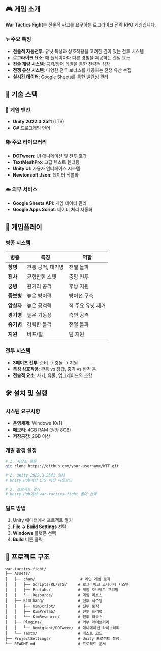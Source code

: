 ## 🎮 게임 소개

**War Tactics Fight**는 전술적 사고를 요구하는 로그라이크 전략 RPG 게임입니다.

### ✨ 주요 특징

-  **전술적 자동전투**: 유닛 특성과 상호작용을 고려한 깊이 있는 전투 시스템
-  **로그라이크 요소**: 매 플레이마다 다른 경험을 제공하는 랜덤 요소
-  **전술 개량 시스템**: 공격/방어 레벨을 통한 전략적 성장
-  **전쟁 유산 시스템**: 다양한 전투 보너스를 제공하는 전쟁 유산 수집
-  **실시간 데이터**: Google Sheets를 통한 밸런싱 관리

## 🚀 기술 스택

### 🎯 게임 엔진
- **Unity 2022.3.25f1** (LTS)
- **C#** 프로그래밍 언어

### 📚 주요 라이브러리
- **DOTween**: UI 애니메이션 및 전투 효과
- **TextMeshPro**: 고급 텍스트 렌더링
- **Unity UI**: 사용자 인터페이스 시스템
- **Newtonsoft.Json**: 데이터 직렬화

### ☁️ 외부 서비스
- **Google Sheets API**: 게임 데이터 관리
- **Google Apps Script**: 데이터 처리 자동화

## 🎯 게임플레이

### 병종 시스템
| 병종 | 특징 | 역할 |
|------|------|------|
|  **창병** | 관통 공격, 대기병 | 전열 돌파 |
|  **전사** | 균형잡힌 스탯 | 중앙 전투 |
|  **궁병** | 원거리 공격 | 후방 지원 |
|  **중보병** | 높은 방어력 | 방어선 구축 |
|  **암살자** | 높은 공격력 | 적 주요 유닛 제거 |
|  **경기병** | 높은 기동성 | 측면 공격 |
|  **중기병** | 강력한 돌격 | 전열 돌파 |
|  **지원** | 버프/힐 | 팀 지원 |

### 전투 시스템
- **3페이즈 전투**: 준비 → 충돌 → 지원
- **특성 상호작용**: 관통 vs 장갑, 충격 vs 반격 등
- **전술적 요소**: 사기, 유물, 업그레이드의 조합

## 🛠️ 설치 및 실행

### 시스템 요구사항
- **운영체제**: Windows 10/11
- **메모리**: 4GB RAM (권장 8GB)
- **저장공간**: 2GB 이상

### 개발 환경 설정
```bash
# 1. 저장소 클론
git clone https://github.com/your-username/WTF.git

# 2. Unity 2022.3.25f1 설치
# Unity Hub에서 LTS 버전 다운로드

# 3. 프로젝트 열기
# Unity Hub에서 war-tactics-fight 폴더 선택
```

### 빌드 방법
1. Unity 에디터에서 프로젝트 열기
2. **File → Build Settings** 선택
3. **Windows** 플랫폼 선택
4. **Build** 버튼 클릭

## 📁 프로젝트 구조

```
war-tactics-fight/
├── Assets/
│   ├── chan/                    # 메인 게임 로직
│   │   ├── Scripts/RL/STS/     # 로그라이크 스테이지 시스템
│   │   ├── Prefabs/            # 게임 오브젝트 프리팹
│   │   └── Resource/           # 게임 리소스
│   ├── KimChang/               # 전투 시스템
│   │   ├── KimScript/          # 전투 로직
│   │   ├── KimPrefab/          # 전투 프리팹
│   │   └── KimResource/        # 전투 리소스
│   ├── Plugins/                # 외부 라이브러리
│   │   └── Demigiant/DOTween/  # 애니메이션 라이브러리
│   └── Tests/                  # 테스트 코드
├── ProjectSettings/            # Unity 프로젝트 설정
└── README.md                   # 프로젝트 문서
```

